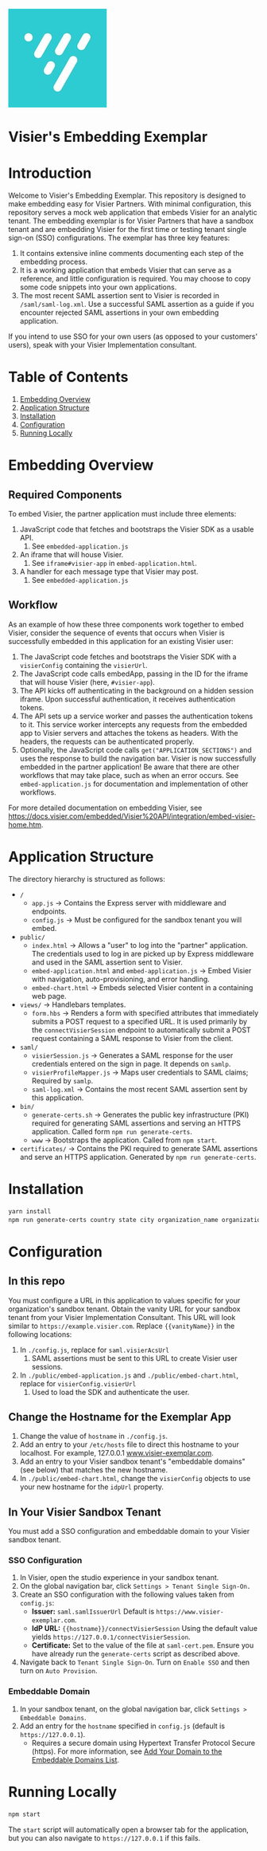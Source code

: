 ![Visier Logo](./public/visier-logo.jpeg "Visier")
# Visier's Embedding Exemplar
# Introduction
Welcome to Visier's Embedding Exemplar. This repository is designed to make embedding easy for Visier Partners. With minimal configuration, this repository serves a mock web application that embeds Visier for an analytic tenant. The embedding exemplar is for Visier Partners that have a sandbox tenant and are embedding Visier for the first time or testing tenant single sign-on (SSO) configurations. The exemplar has three key features:
1. It contains extensive inline comments documenting each step of the embedding process.
2. It is a working application that embeds Visier that can serve as a reference, and little configuration is required. You may choose to copy some code snippets into your own applications.
3. The most recent SAML assertion sent to Visier is recorded in `/saml/saml-log.xml`. Use a successful SAML assertion as a guide if you encounter rejected SAML assertions in your own embedding application.

If you intend to use SSO for your own users (as opposed to your customers' users), speak with your Visier Implementation consultant.

# Table of Contents
1. [Embedding Overview](#embedding-overiew)
2. [Application Structure](#application-structure)
3. [Installation](#installation)
4. [Configuration](#configuration)
5. [Running Locally](#running-locally)

# Embedding Overview
## Required Components
To embed Visier, the partner application must include three elements:
1. JavaScript code that fetches and bootstraps the Visier SDK as a usable API.
   1. See `embedded-application.js` 
2. An iframe that will house Visier.
   1. See `iframe#visier-app` in `embed-application.html`.
3. A handler for each message type that Visier may post.
   1. See `embedded-application.js`
   
## Workflow
 As an example of how these three components work together to embed Visier, consider the sequence of events that occurs when Visier is successfully embedded in this application for an existing Visier user:
 1. The JavaScript code fetches and bootstraps the Visier SDK with a `visierConfig` containing the `visierUrl`.
 2. The JavaScript code calls embedApp, passing in the ID for the iframe that will house Visier (here, `#visier-app`).
 3. The API kicks off authenticating in the background on a hidden session iframe. Upon successful authentication, it receives authentication tokens.
 4. The API sets up a service worker and passes the authentication tokens to it. This service worker intercepts any requests from the embedded app to Visier servers and attaches the tokens as headers. With the headers, the requests can be authenticated properly.
 5. Optionally, the JavaScript code calls `get("APPLICATION_SECTIONS")` and uses the response to build the navigation bar.
Visier is now successfully embedded in the partner application! Be aware that there are other workflows that may take place, such as when an error occurs. See `embed-application.js` for documentation and implementation of other workflows.

For more detailed documentation on embedding Visier, see https://docs.visier.com/embedded/Visier%20API/integration/embed-visier-home.htm.

# Application Structure
The directory hierarchy is structured as follows:
 - `/`
   - `app.js` &#8594; Contains the Express server with middleware and endpoints.
   - `config.js` &#8594; Must be configured for the sandbox tenant you will embed.
 - `public/`
   - `index.html` &#8594; Allows a "user" to log into the "partner" application. The credentials used to log in are picked up by Express middleware and used in the SAML assertion sent to Visier.
   - `embed-application.html` and `embed-application.js` &#8594; Embed Visier with navigation, auto-provisioning, and error handling.
   - `embed-chart.html` &#8594; Embeds selected Visier content in a containing web page.
 - `views/` &#8594; Handlebars templates.
   - `form.hbs` &#8594; Renders a form with specified attributes that immediately submits a POST request to a specified URL. It is used primarily by the `connectVisierSession` endpoint to automatically submit a POST request containing a SAML response to Visier from the client.
 - `saml/`
   - `visierSession.js` &#8594; Generates a SAML response for the user credentials entered on the sign in page. It depends on `samlp`.
   - `visierProfileMapper.js` &#8594; Maps user credentials to SAML claims; Required by `samlp`.
   - `saml-log.xml` &#8594; Contains the most recent SAML assertion sent by this application.
 - `bin/`
   - `generate-certs.sh` &#8594; Generates the public key infrastructure (PKI) required for generating SAML assertions and serving an HTTPS application. Called form `npm run generate-certs`.
   - `www` &#8594; Bootstraps the application. Called from `npm start`.
 - `certificates/` &#8594; Contains the PKI required to generate SAML assertions and serve an HTTPS application. Generated by `npm run generate-certs`.



# Installation
```bash
yarn install
npm run generate-certs country state city organization_name organization_url
```

# Configuration
## In this repo
You must configure a URL in this application to values specific for your organization's sandbox tenant. Obtain the vanity URL for your sandbox tenant from your Visier Implementation Consultant. This URL will look similar to `https://example.visier.com`. Replace `{{vanityName}}` in the following locations:
1. In `./config.js`, replace for `saml.visierAcsUrl`
   1. SAML assertions must be sent to this URL to create Visier user sessions.
2. In `./public/embed-application.js` and `./public/embed-chart.html`, replace for `visierConfig.visierUrl`
   1. Used to load the SDK and authenticate the user.

## Change the Hostname for the Exemplar App
1. Change the value of `hostname` in `./config.js`.
2. Add an entry to your `/etc/hosts` file to direct this hostname to your localhost. For example,
   127.0.0.1        www.visier-exemplar.com.
3. Add an entry to your Visier sandbox tenant's "embeddable domains" (see below) that matches the new hostname.
4. In `./public/embed-chart.html`, change the `visierConfig` objects to use your new hostname for the `idpUrl`
   property.

## In Your Visier Sandbox Tenant
You must add a SSO configuration and embeddable domain to your Visier sandbox tenant.
### SSO Configuration
1. In Visier, open the studio experience in your sandbox tenant.
2. On the global navigation bar, click `Settings > Tenant Single Sign-On.`
3. Create an SSO configuration with the following values taken from `config.js`:
   - **Issuer:** `saml.samlIssuerUrl` Default is `https://www.visier-exemplar.com`.
   - **IdP URL:** `{{hostname}}/connectVisierSession` Using the default value yields `https://127.0.0.1/connectVisierSession`.
   - **Certificate:** Set to the value of the file at `saml-cert.pem`. Ensure you have already run the `generate-certs` script as described above.
4. Navigate back to `Tenant Single Sign-On`. Turn on `Enable SSO` and then turn on `Auto Provision`.
### Embeddable Domain
1. In your sandbox tenant, on the global navigation bar, click `Settings > Embeddable Domains`.
2. Add an entry for the `hostname` specified in `config.js` (default is `https://127.0.0.1`).
   - Requires a secure domain using Hypertext Transfer Protocol Secure (https). For more information, see [Add Your Domain to the Embeddable Domains List](https://docs.visier.com/embedded/Default.htm#cshid=1058).

# Running Locally
```bash
npm start
```
The `start` script will automatically open a browser tab for the application, but you can also navigate to `https://127.0.0.1` if this fails.


